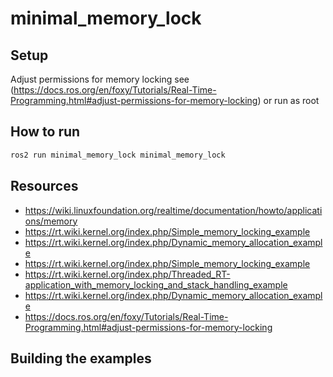 # minimal_memory_lock

## Setup 

Adjust permissions for memory locking see (https://docs.ros.org/en/foxy/Tutorials/Real-Time-Programming.html#adjust-permissions-for-memory-locking)
 or run as root

## How to run

```bash
ros2 run minimal_memory_lock minimal_memory_lock
```

## Resources

- https://wiki.linuxfoundation.org/realtime/documentation/howto/applications/memory
- https://rt.wiki.kernel.org/index.php/Simple_memory_locking_example
- https://rt.wiki.kernel.org/index.php/Dynamic_memory_allocation_example
- https://rt.wiki.kernel.org/index.php/Simple_memory_locking_example
- https://rt.wiki.kernel.org/index.php/Threaded_RT-application_with_memory_locking_and_stack_handling_example
- https://rt.wiki.kernel.org/index.php/Dynamic_memory_allocation_example
- https://docs.ros.org/en/foxy/Tutorials/Real-Time-Programming.html#adjust-permissions-for-memory-locking

## Building the examples
